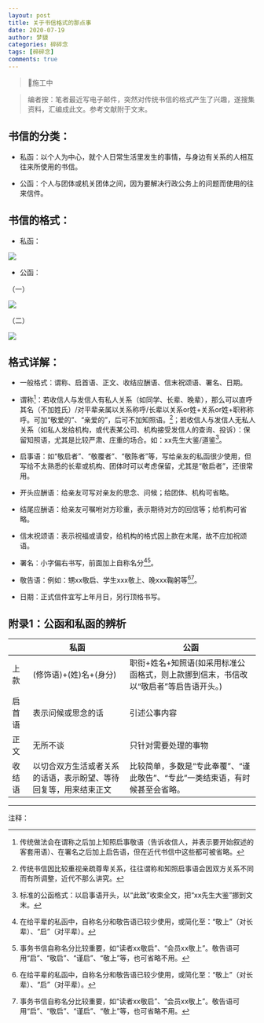 ```yaml
---
layout: post
title: 关于书信格式的那点事
date: 2020-07-19
author: 梦貘
categories: 碎碎念
tags: [碎碎念]
comments: true
--- 
```


> 🚧施工中

> 编者按：笔者最近写电子邮件，突然对传统书信的格式产生了兴趣，遂搜集资料，汇编成此文。参考文献附于文末。

## 书信的分类：

* 私函：以个人为中心，就个人日常生活里发生的事情，与身边有关系的人相互往来所使用的书信。

* 公函：个人与团体或机关团体之间，因为要解决行政公务上的问题而使用的往来信件。

## 书信的格式：

* 私函：

![](https://i.loli.net/2020/07/19/e5JaXLzAcd63Vn7.jpg)

* 公函：

（一）

![](https://i.loli.net/2020/07/19/3FIhYUCVW8xHNga.jpg)

（二）

![](https://i.loli.net/2020/07/19/4SfGvyCXNghe3TL.jpg)

## 格式详解：

* 一般格式：谓称、启首语、正文、收结应酬语、信末祝颂语、署名、日期。

* 谓称[^1]：若收信人与发信人有私人关系（如同学、长辈、晚辈），那么可以直呼其名（不加姓氏）/对平辈亲属以关系称呼/长辈以关系or姓+关系or姓+职称称呼。可加“敬爱的”、“亲爱的”，后可不加知照语。[^2]；若收信人与发信人无私人关系（如私人发给机构，或代表某公司、机构接受发信人的查询、投诉）：保留知照语，尤其是比较严肃、庄重的场合。如：xx先生大鉴/道鉴[^3]。

* 启事语：如“敬启者”、“敬覆者”、“敬陈者”等，写给亲友的私函很少使用，但写给不太熟悉的长辈或机构、团体时可以考虑保留，尤其是“敬启者”，还很常用。

* 开头应酬语：给亲友可写对亲友的思念、问候；给团体、机构可省略。

* 结尾应酬语：给亲友可嘱咐对方珍重，表示期待对方的回信等；给机构可省略。

* 信末祝颂语：表示祝福或请安，给机构的格式因上款在末尾，故不应加祝颂语。

* 署名：小字偏右书写，前面加上自称名分[^4][^5]。

* 敬告语：例如：甥xx敬启、学生xxx敬上、晚xxx鞠躬等[^4][^5]。

* 日期：正式信件宜写上年月日，另行顶格书写。

## 附录1：公函和私函的辨析

|   | 私函 | 公函 |
| - | - | - |
| 上款 | (修饰语)+(姓)名+(身分) | 职衔+姓名+知照语(如采用标准公函格式，则上款挪到信末，书信改以“敬启者”等启告语开头。) |
| 启首语 | 表示问候或思念的话 | 引述公事内容 |
| 正文 | 无所不谈 | 只针对需要处理的事物 |
| 收结语 | 以切合双方生活或者关系的话语，表示盼望、等待回复等，用来结束正文 | 比较简单，多数是“专此奉覆”、“谨此敬告”、“专此”一类结束语，有时候甚至会省略。 |
---

注释：

[^1]:传统做法会在谓称之后加上知照启事敬语（告诉收信人，并表示要开始叙述的客套用语）、在署名之后加上启告语，但在近代书信中这些都可被省略。

[^2]:传统书信因比较重视亲疏尊卑关系，往往谓称和知照启事语会因双方关系不同而有所调整，近代不那么讲究。

[^3]:标准的公函格式：以启事语开头，以“此致”收束全文，把“xx先生大鉴”挪到文末。

[^4]:在给平辈的私函中，自称名分和敬告语已较少使用，或简化至：“敬上”（对长辈）、“启”（对平辈）。

[^5]:事务书信自称名分比较重要，如“读者xx敬启”、“会员xx敬上”。敬告语可用“启”、“敬启”、“谨启”、“敬上”等，也可省略不用。
